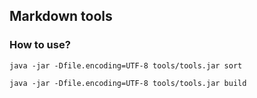 ## Markdown tools
 
### How to use?
 
````````````
java -jar -Dfile.encoding=UTF-8 tools/tools.jar sort

java -jar -Dfile.encoding=UTF-8 tools/tools.jar build

````````````
